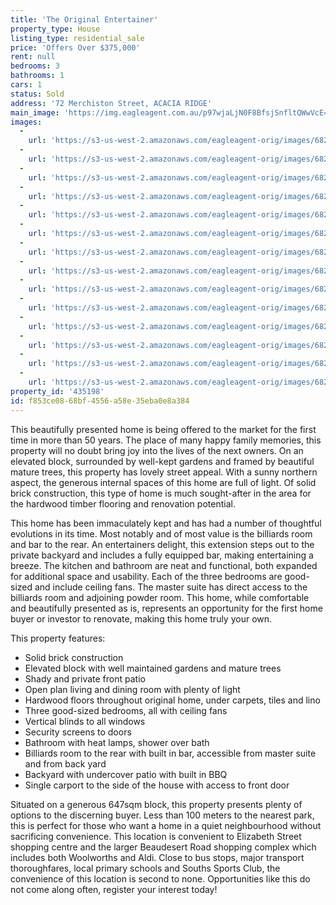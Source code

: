 ```yaml
---
title: 'The Original Entertainer'
property_type: House
listing_type: residential_sale
price: 'Offers Over $375,000'
rent: null
bedrooms: 3
bathrooms: 1
cars: 1
status: Sold
address: '72 Merchiston Street, ACACIA RIDGE'
main_image: 'https://img.eagleagent.com.au/p97wjaLjN0F8BfsjSnfltQWwVcE=/1280x854/smart/https://s3-us-west-2.amazonaws.com/eagleagent-orig/images/6821627/126821766-image-M.jpg'
images:
  -
    url: 'https://s3-us-west-2.amazonaws.com/eagleagent-orig/images/6821640/126821766-image-N.jpg'
  -
    url: 'https://s3-us-west-2.amazonaws.com/eagleagent-orig/images/6821639/126821766-image-L.jpg'
  -
    url: 'https://s3-us-west-2.amazonaws.com/eagleagent-orig/images/6821638/126821766-image-K.jpg'
  -
    url: 'https://s3-us-west-2.amazonaws.com/eagleagent-orig/images/6821637/126821766-image-J.jpg'
  -
    url: 'https://s3-us-west-2.amazonaws.com/eagleagent-orig/images/6821636/126821766-image-I.jpg'
  -
    url: 'https://s3-us-west-2.amazonaws.com/eagleagent-orig/images/6821635/126821766-image-H.jpg'
  -
    url: 'https://s3-us-west-2.amazonaws.com/eagleagent-orig/images/6821634/126821766-image-G.jpg'
  -
    url: 'https://s3-us-west-2.amazonaws.com/eagleagent-orig/images/6821633/126821766-image-F.jpg'
  -
    url: 'https://s3-us-west-2.amazonaws.com/eagleagent-orig/images/6821632/126821766-image-E.jpg'
  -
    url: 'https://s3-us-west-2.amazonaws.com/eagleagent-orig/images/6821631/126821766-image-D.jpg'
  -
    url: 'https://s3-us-west-2.amazonaws.com/eagleagent-orig/images/6821630/126821766-image-C.jpg'
  -
    url: 'https://s3-us-west-2.amazonaws.com/eagleagent-orig/images/6821629/126821766-image-B.jpg'
  -
    url: 'https://s3-us-west-2.amazonaws.com/eagleagent-orig/images/6821628/126821766-image-A.jpg'
  -
    url: 'https://s3-us-west-2.amazonaws.com/eagleagent-orig/images/6821627/126821766-image-M.jpg'
property_id: '435198'
id: f853ce08-68bf-4556-a58e-35eba0e8a384
---
```

This beautifully presented home is being offered to the market for the first time in more than 50 years. The place of many happy family memories, this property will no doubt bring joy into the lives of the next owners. On an elevated block, surrounded by well-kept gardens and framed by beautiful mature trees, this property has lovely street appeal. With a sunny northern aspect, the generous internal spaces of this home are full of light. Of solid brick construction, this type of home is much sought-after in the area for the hardwood timber flooring and renovation potential.

This home has been immaculately kept and has had a number of thoughtful evolutions in its time. Most notably and of most value is the billiards room and bar to the rear. An entertainers delight, this extension steps out to the private backyard and includes a fully equipped bar, making entertaining a breeze. The kitchen and bathroom are neat and functional, both expanded for additional space and usability. Each of the three bedrooms are good-sized and include ceiling fans. The master suite has direct access to the billiards room and adjoining powder room. This home, while comfortable and beautifully presented as is, represents an opportunity for the first home buyer or investor to renovate, making this home truly your own.

This property features:

*  Solid brick construction
*  Elevated block with well maintained gardens and mature trees
*  Shady and private front patio
*  Open plan living and dining room with plenty of light
*  Hardwood floors throughout original home, under carpets, tiles and lino
*  Three good-sized bedrooms, all with ceiling fans
*  Vertical blinds to all windows
*  Security screens to doors
*  Bathroom with heat lamps, shower over bath
*  Billiards room to the rear with built in bar, accessible from master suite and from back yard
*  Backyard with undercover patio with built in BBQ
*  Single carport to the side of the house with access to front door

Situated on a generous 647sqm block, this property presents plenty of options to the discerning buyer. Less than 100 meters to the nearest park, this is perfect for those who want a home in a quiet neighbourhood without sacrificing convenience. This location is convenient to Elizabeth Street shopping centre and the larger Beaudesert Road shopping complex which includes both Woolworths and Aldi. Close to bus stops, major transport thoroughfares, local primary schools and Souths Sports Club, the convenience of this location is second to none. Opportunities like this do not come along often, register your interest today!